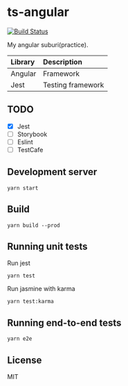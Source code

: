# ts-angular

[![Build Status](https://github.com/heavenshell/ts-angular/workflows/build/badge.svg)](https://github.com/heavenshell/ts-angular/actions)

My angular suburi(practice).

| Library        | Description       |
|:---------------|:------------------|
| Angular        | Framework         |
| Jest           | Testing framework |

## TODO

- [x] Jest
- [ ] Storybook
- [ ] Eslint
- [ ] TestCafe

## Development server

```console
yarn start
```

## Build

```console
yarn build --prod
```

## Running unit tests

Run jest

```console
yarn test
```

Run jasmine with karma

```console
yarn test:karma
```

## Running end-to-end tests

```console
yarn e2e
```

## License

MIT
